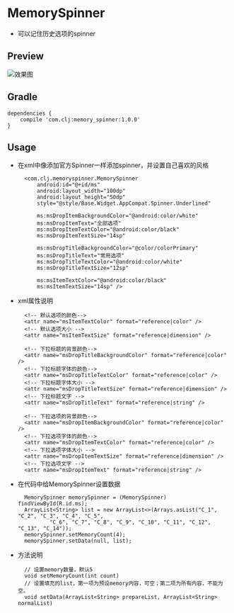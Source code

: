 # MemorySpinner
- 可以记住历史选项的spinner


## Preview ##
![效果图](https://img.alicdn.com/imgextra/i4/181257671/TB2SphCkXXXXXauXpXXXXXXXXXX_!!181257671.gif)


## Gradle ##
	dependencies {
    	compile 'com.clj:memory_spinner:1.0.0'
	}


## Usage ##

- 在xml中像添加官方Spinner一样添加spinner，并设置自己喜欢的风格

	    <com.clj.memoryspinner.MemorySpinner
        	android:id="@+id/ms"
        	android:layout_width="100dp"
        	android:layout_height="50dp"
        	style="@style/Base.Widget.AppCompat.Spinner.Underlined"

        	ms:msDropItemBackgroundColor="@android:color/white"
        	ms:msDropItemText="全部选项"
        	ms:msDropItemTextColor="@android:color/black"
        	ms:msDropItemTextSize="14sp"

        	ms:msDropTitleBackgroundColor="@color/colorPrimary"
        	ms:msDropTitleText="常用选项"
        	ms:msDropTitleTextColor="@android:color/white"
        	ms:msDropTitleTextSize="12sp"

        	ms:msItemTextColor="@android:color/black"
        	ms:msItemTextSize="14sp" />
     

- xml属性说明

		<!-- 默认选项的颜色-->
        <attr name="msItemTextColor" format="reference|color" />
        <!-- 默认选项大小 -->
        <attr name="msItemTextSize" format="reference|dimension" />

        <!-- 下拉标题的背景颜色-->
        <attr name="msDropTitleBackgroundColor" format="reference|color" />
        <!-- 下拉标题字体的颜色-->
        <attr name="msDropTitleTextColor" format="reference|color" />
        <!-- 下拉标题字体大小 -->
        <attr name="msDropTitleTextSize" format="reference|dimension" />
        <!-- 下拉标题文字 -->
        <attr name="msDropTitleText" format="reference|string" />

        <!-- 下拉选项的背景颜色-->
        <attr name="msDropItemBackgroundColor" format="reference|color" />
        <!-- 下拉选项字体的颜色-->
        <attr name="msDropItemTextColor" format="reference|color" />
        <!-- 下拉选项字体大小 -->
        <attr name="msDropItemTextSize" format="reference|dimension" />
        <!-- 下拉选项文字 -->
        <attr name="msDropItemText" format="reference|string" />

- 在代码中给MemorySpinner设置数据

		MemorySpinner memorySpinner = (MemorySpinner) findViewById(R.id.ms);
    	ArrayList<String> list = new ArrayList<>(Arrays.asList("C_1", "C_2", "C_3", "C_4", "C_5",
            	"C_6", "C_7", "C_8", "C_9", "C_10", "C_11", "C_12", "C_13", "C_14"));
    	memorySpinner.setMemoryCount(4);
    	memorySpinner.setData(null, list);

- 方法说明
 
		// 设置memory数量，默认5
		void setMemoryCount(int count) 
		// 设置填充的list，第一项为预设memory内容，可空；第二项为所有内容，不能为空。  
    	void setData(ArrayList<String> prepareList, ArrayList<String> normalList)
